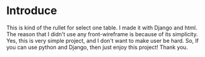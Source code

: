 # Introduce
This is kind of the rullet for select one table.
I made it with Django and html. The reason that I didn't use any front-wireframe is because of its simplicity.
Yes, this is very simple project, and I don't want to make user be hard.
So, If you can use python and Django, then just enjoy this project!
Thank you.
